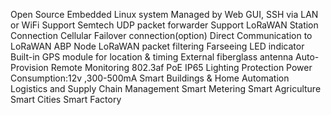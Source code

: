 Open Source Embedded Linux system
Managed by Web GUI, SSH via LAN or WiFi
Support Semtech UDP packet forwarder
Support LoRaWAN Station Connection
Cellular Failover connection(option)
Direct Communication to LoRaWAN ABP Node
LoRaWAN packet filtering
Farseeing LED indicator
Built-in GPS module for location & timing
External fiberglass antenna
Auto-Provision
Remote Monitoring
802.3af PoE
IP65
Lighting Protection
Power Consumption:12v ,300-500mA
Smart Buildings & Home Automation
Logistics and Supply Chain Management
Smart Metering
Smart Agriculture
Smart Cities
Smart Factory
